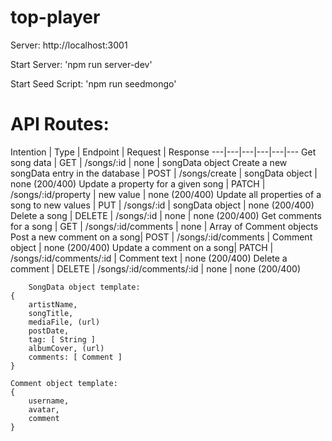# top-player

Server: http://localhost:3001

Start Server: 'npm run server-dev'

Start Seed Script: 'npm run seedmongo'

# API Routes:
Intention | Type | Endpoint | Request | Response
---|---|---|---|---|---
Get song data | GET | /songs/:id | none | songData object 
Create a new songData entry in the database | POST | /songs/create | songData object | none (200/400)
Update a property for a given song | PATCH | /songs/:id/property | new value | none (200/400)
Update all properties of a song to new values | PUT | /songs/:id | songData object | none (200/400)
Delete a song | DELETE | /songs/:id | none | none (200/400)
Get comments for a song | GET | /songs/:id/comments | none | Array of Comment objects
Post a new comment on a song| POST | /songs/:id/comments | Comment object | none (200/400) 
Update a comment on a song| PATCH | /songs/:id/comments/:id | Comment text | none (200/400)
Delete a comment | DELETE | /songs/:id/comments/:id | none | none (200/400)


        SongData object template:
    {
        artistName,  
        songTitle,  
        mediaFile, (url)  
        postDate,  
        tag: [ String ]  
        albumCover, (url)  
        comments: [ Comment ]
    }

    Comment object template: 
    {
        username,
        avatar,
        comment
    }